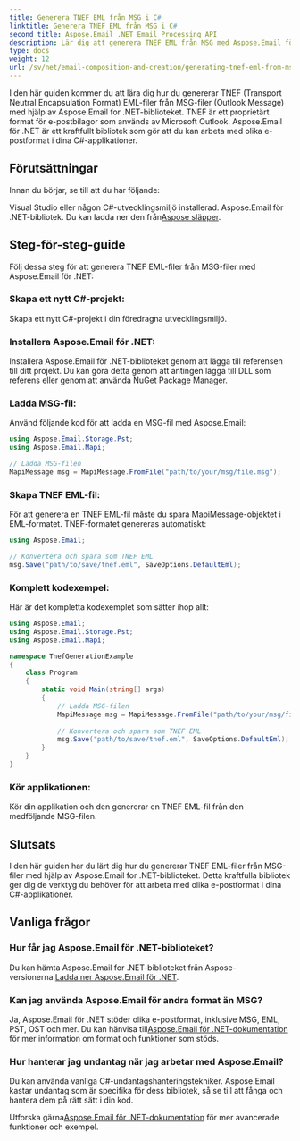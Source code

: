 ```yaml
---
title: Generera TNEF EML från MSG i C#
linktitle: Generera TNEF EML från MSG i C#
second_title: Aspose.Email .NET Email Processing API
description: Lär dig att generera TNEF EML från MSG med Aspose.Email för .NET. Steg-för-steg-guide med C#-kod. Effektiv konvertering av e-postformat.
type: docs
weight: 12
url: /sv/net/email-composition-and-creation/generating-tnef-eml-from-msg-in-csharp/
---
```


I den här guiden kommer du att lära dig hur du genererar TNEF (Transport Neutral Encapsulation Format) EML-filer från MSG-filer (Outlook Message) med hjälp av Aspose.Email for .NET-biblioteket. TNEF är ett proprietärt format för e-postbilagor som används av Microsoft Outlook. Aspose.Email för .NET är ett kraftfullt bibliotek som gör att du kan arbeta med olika e-postformat i dina C#-applikationer.

##  Förutsättningar

Innan du börjar, se till att du har följande:

Visual Studio eller någon C#-utvecklingsmiljö installerad.
 Aspose.Email för .NET-bibliotek. Du kan ladda ner den från[Aspose släpper](https://releases.aspose.com/email/net).

##  Steg-för-steg-guide

Följ dessa steg för att generera TNEF EML-filer från MSG-filer med Aspose.Email för .NET:

### Skapa ett nytt C#-projekt:

   Skapa ett nytt C#-projekt i din föredragna utvecklingsmiljö.

### Installera Aspose.Email för .NET:

   Installera Aspose.Email för .NET-biblioteket genom att lägga till referensen till ditt projekt. Du kan göra detta genom att antingen lägga till DLL som referens eller genom att använda NuGet Package Manager.

### Ladda MSG-fil:

   Använd följande kod för att ladda en MSG-fil med Aspose.Email:

   ```csharp
   using Aspose.Email.Storage.Pst;
   using Aspose.Email.Mapi;

   // Ladda MSG-filen
   MapiMessage msg = MapiMessage.FromFile("path/to/your/msg/file.msg");
   ```

### Skapa TNEF EML-fil:

   För att generera en TNEF EML-fil måste du spara MapiMessage-objektet i EML-formatet. TNEF-formatet genereras automatiskt:

   ```csharp
   using Aspose.Email;
   
   // Konvertera och spara som TNEF EML
   msg.Save("path/to/save/tnef.eml", SaveOptions.DefaultEml);
   ```

### Komplett kodexempel:

   Här är det kompletta kodexemplet som sätter ihop allt:

   ```csharp
   using Aspose.Email;
   using Aspose.Email.Storage.Pst;
   using Aspose.Email.Mapi;

   namespace TnefGenerationExample
   {
       class Program
       {
           static void Main(string[] args)
           {
               // Ladda MSG-filen
               MapiMessage msg = MapiMessage.FromFile("path/to/your/msg/file.msg");
               
               // Konvertera och spara som TNEF EML
               msg.Save("path/to/save/tnef.eml", SaveOptions.DefaultEml);
           }
       }
   }
   ```

### Kör applikationen:

   Kör din applikation och den genererar en TNEF EML-fil från den medföljande MSG-filen.

##  Slutsats

I den här guiden har du lärt dig hur du genererar TNEF EML-filer från MSG-filer med hjälp av Aspose.Email for .NET-biblioteket. Detta kraftfulla bibliotek ger dig de verktyg du behöver för att arbeta med olika e-postformat i dina C#-applikationer.

##  Vanliga frågor

### Hur får jag Aspose.Email för .NET-biblioteket?

Du kan hämta Aspose.Email for .NET-biblioteket från Aspose-versionerna:[Ladda ner Aspose.Email för .NET](https://releases.aspose.com/email/net).

### Kan jag använda Aspose.Email för andra format än MSG?

 Ja, Aspose.Email för .NET stöder olika e-postformat, inklusive MSG, EML, PST, OST och mer. Du kan hänvisa till[Aspose.Email för .NET-dokumentation](https://reference.aspose.com/email/net) för mer information om format och funktioner som stöds.

### Hur hanterar jag undantag när jag arbetar med Aspose.Email?

Du kan använda vanliga C#-undantagshanteringstekniker. Aspose.Email kastar undantag som är specifika för dess bibliotek, så se till att fånga och hantera dem på rätt sätt i din kod.

 Utforska gärna[Aspose.Email för .NET-dokumentation](https://reference.aspose.com/email/net) för mer avancerade funktioner och exempel.

